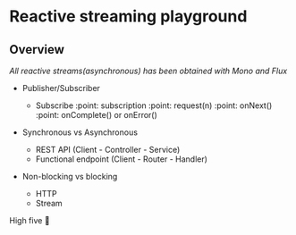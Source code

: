 # Reactive streaming playground

## Overview

*All reactive streams(asynchronous) has been obtained with Mono and Flux*

- Publisher/Subscriber
    - Subscribe :point: subscription :point: request(n) :point: onNext() :point: onComplete() or onError()

- Synchronous vs Asynchronous
    - REST API (Client - Controller - Service)
    - Functional endpoint (Client - Router - Handler)

- Non-blocking vs blocking
    - HTTP
    - Stream

High five :raised_hands: